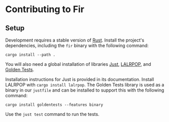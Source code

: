 # Contributing to Fir

## Setup

Development requires a stable version of [Rust](https://www.rust-lang.org/). Install the project's dependencies, including the `fir` binary with the following command:

```
cargo install --path .
```

You will also need a global installation of libraries [Just](https://github.com/casey/just), [LALRPOP](https://github.com/lalrpop/lalrpop), and [Golden Tests](https://github.com/jfecher/golden-tests).

Installation instructions for Just is provided in its documentation. Install LALRPOP with `cargo install lalrpop`. The Golden Tests library is used as a binary in our `justfile` and can be installed to support this with the following command:

```
cargo install goldentests --features binary
```

Use the `just test` command to run the tests.
